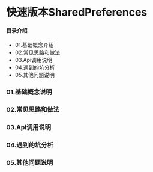 # 快速版本SharedPreferences
#### 目录介绍
- 01.基础概念介绍
- 02.常见思路和做法
- 03.Api调用说明
- 04.遇到的坑分析
- 05.其他问题说明



### 01.基础概念说明



### 02.常见思路和做法


### 03.Api调用说明



### 04.遇到的坑分析




### 05.其他问题说明




